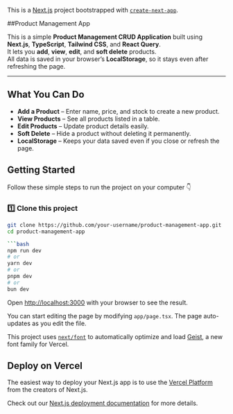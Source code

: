 This is a [Next.js](https://nextjs.org) project bootstrapped with [`create-next-app`](https://nextjs.org/docs/app/api-reference/cli/create-next-app).


##Product Management App

This is a simple **Product Management CRUD Application** built using **Next.js**, **TypeScript**, **Tailwind CSS**, and **React Query**.  
It lets you **add**, **view**, **edit**, and **soft delete** products.  
All data is saved in your browser’s **LocalStorage**, so it stays even after refreshing the page.

---

##  What You Can Do

-  **Add a Product** – Enter name, price, and stock to create a new product.  
-  **View Products** – See all products listed in a table.  
-  **Edit Products** – Update product details easily.  
-  **Soft Delete** – Hide a product without deleting it permanently.  
-  **LocalStorage** – Keeps your data saved even if you close or refresh the page.


## Getting Started

Follow these simple steps to run the project on your computer 👇

### 1️⃣ Clone this project
```bash
git clone https://github.com/your-username/product-management-app.git
cd product-management-app

```bash
npm run dev
# or
yarn dev
# or
pnpm dev
# or
bun dev

```

Open [http://localhost:3000](http://localhost:3000) with your browser to see the result.

You can start editing the page by modifying `app/page.tsx`. The page auto-updates as you edit the file.

This project uses [`next/font`](https://nextjs.org/docs/app/building-your-application/optimizing/fonts) to automatically optimize and load [Geist](https://vercel.com/font), a new font family for Vercel.

## Deploy on Vercel

The easiest way to deploy your Next.js app is to use the [Vercel Platform](https://vercel.com/new?utm_medium=default-template&filter=next.js&utm_source=create-next-app&utm_campaign=create-next-app-readme) from the creators of Next.js.

Check out our [Next.js deployment documentation](https://nextjs.org/docs/app/building-your-application/deploying) for more details.
